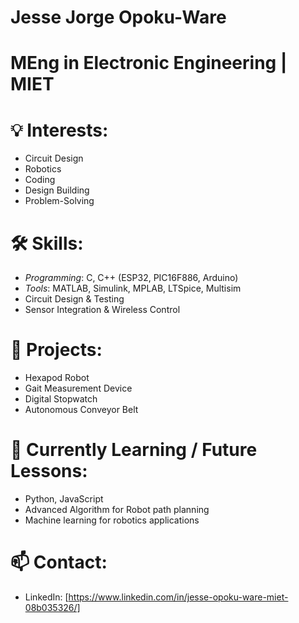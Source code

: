 # Jesse Jorge Opoku-Ware
# MEng in Electronic Engineering | MIET

# 💡 Interests:
  - Circuit Design
  - Robotics
  - Coding
  - Design Building
  - Problem-Solving

# 🛠️ Skills:
  - *Programming*: C, C++ (ESP32, PIC16F886, Arduino)
  - *Tools*: MATLAB, Simulink, MPLAB, LTSpice, Multisim
  - Circuit Design & Testing
  - Sensor Integration & Wireless Control

# 🚀 Projects:
  - Hexapod Robot
  - Gait Measurement Device
  - Digital Stopwatch
  - Autonomous Conveyor Belt

# 🌱 Currently Learning / Future Lessons:
  - Python, JavaScript
  - Advanced Algorithm for Robot path planning
  - Machine learning for robotics applications

# 📫 Contact:
  - LinkedIn: [https://www.linkedin.com/in/jesse-opoku-ware-miet-08b035326/]
